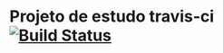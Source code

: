 # Projeto de estudo travis-ci [![Build Status](https://travis-ci.org/jpcanto/Estudo-Travis.svg?branch=master)](https://travis-ci.org/jpcanto/Estudo-Travis)